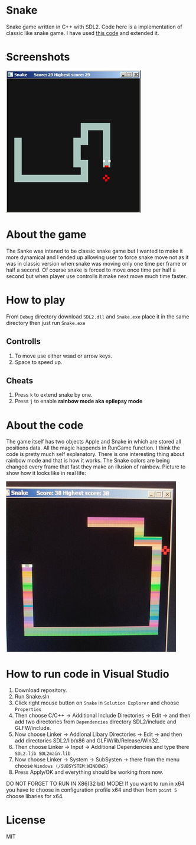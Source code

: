 # Snake

Snake game written in C++ with SDL2. Code here is a implementation of classic like snake game. I have used [this code](https://gist.github.com/olevegard/e1ce53d9302c4ed3be8d#file-simple-opengl-test-cpp) and extended it.

# Screenshots
![Snake](./Ext/image.jpg)

# About the game
The Sanke  was intened to be classic snake game but I wanted to make it more dynamical and I ended up allowing user to force snake move not as it was in classic version when snake was moving only one time per frame or half a second. 
Of course snake is forced to move once time per half a second but when player use controlls it make next move much time faster.

# How to play
From ``Debug`` directory download ``SDL2.dll`` and ``Snake.exe`` place it in the same directory then just run ``Snake.exe``

## Controlls
1. To move use either wsad or arrow keys.
2. Space to speed up.

## Cheats
1. Press ``k`` to extend snake by one.
2. Press ``j`` to enable **rainbow mode aka epilepsy mode**

# About the code
The game itself has two objects Apple and Snake in which are stored all positions data. All the magic happends in RunGame function. I think the code is pretty much self explanatory.
There is one interesting thing about rainbow mode and that is how it works. The Snake colors are being changed every frame that fast they make an illusion of rainbow.
Picture to show how it looks like in real life:

![Snake Rainbow](./Ext/rainbow-true.jpg)


# How to run code in Visual Studio
1. Download repository.
2. Run Snake.sln
3. Click right mouse button on ``Snake`` in ``Solution Explorer`` and choose ``Properties``
4. Then choose C/C++ -> Additional Include Directories -> Edit -> and then add two directories from ``Dependencies`` directory SDL2/include and GLFW/include.
5. Now choose Linker -> Addional Libary Directories -> Edit -> and then add directories SDL2/lib/x86 and GLFW/lib/Release/Win32.
6. Then choose Linker -> Input -> Additional Dependencies and type there ``SDL2.lib SDL2main.lib``
7. Now choose Linker -> System -> SubSysten -> there from the menu choose ``Windows (/SUBSYSTEM:WINDOWS)``
8. Press Apply/OK and everything should be working from now.

DO NOT FORGET TO RUN IN X86(32 bit) MODE! If you want to run in x64 you have to choose in configuration profile x64 and then from ``point 5`` choose libaries for x64.

# License 
MIT